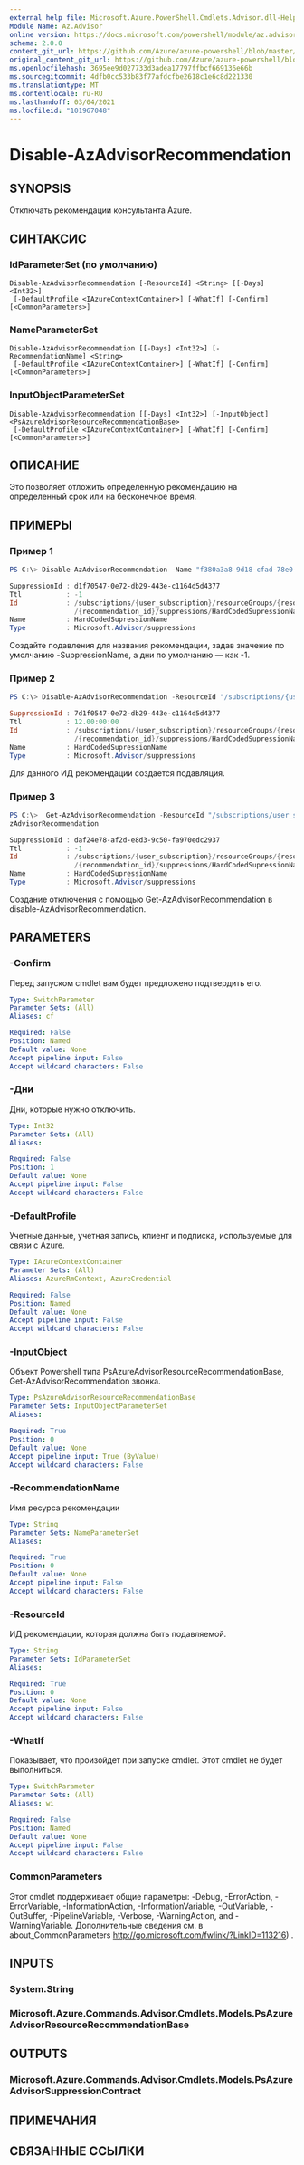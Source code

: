 ```yaml
---
external help file: Microsoft.Azure.PowerShell.Cmdlets.Advisor.dll-Help.xml
Module Name: Az.Advisor
online version: https://docs.microsoft.com/powershell/module/az.advisor/disable-azadvisorrecommendation
schema: 2.0.0
content_git_url: https://github.com/Azure/azure-powershell/blob/master/src/Advisor/Advisor/help/Disable-AzAdvisorRecommendation.md
original_content_git_url: https://github.com/Azure/azure-powershell/blob/master/src/Advisor/Advisor/help/Disable-AzAdvisorRecommendation.md
ms.openlocfilehash: 3695ee9d027733d3adea17797ffbcf669136e66b
ms.sourcegitcommit: 4dfb0cc533b83f77afdcfbe2618c1e6c8d221330
ms.translationtype: MT
ms.contentlocale: ru-RU
ms.lasthandoff: 03/04/2021
ms.locfileid: "101967048"
---
```

# Disable-AzAdvisorRecommendation

## SYNOPSIS
Отключать рекомендации консультанта Azure.

## СИНТАКСИС

### IdParameterSet (по умолчанию)
```
Disable-AzAdvisorRecommendation [-ResourceId] <String> [[-Days] <Int32>]
 [-DefaultProfile <IAzureContextContainer>] [-WhatIf] [-Confirm] [<CommonParameters>]
```

### NameParameterSet
```
Disable-AzAdvisorRecommendation [[-Days] <Int32>] [-RecommendationName] <String>
 [-DefaultProfile <IAzureContextContainer>] [-WhatIf] [-Confirm] [<CommonParameters>]
```

### InputObjectParameterSet
```
Disable-AzAdvisorRecommendation [[-Days] <Int32>] [-InputObject] <PsAzureAdvisorResourceRecommendationBase>
 [-DefaultProfile <IAzureContextContainer>] [-WhatIf] [-Confirm] [<CommonParameters>]
```

## ОПИСАНИЕ
Это позволяет отложить определенную рекомендацию на определенный срок или на бесконечное время.

## ПРИМЕРЫ

### Пример 1
```powershell
PS C:\> Disable-AzAdvisorRecommendation -Name "f380a3a8-9d18-cfad-78e0-55762c72a178"

SuppressionId : d1f70547-0e72-db29-443e-c1164d5d4377
Ttl           : -1
Id            : /subscriptions/{user_subscription}/resourceGroups/{resourceGroupName}/providers/Microsoft.Cache/Redis/xyz/providers/Microsoft.Advisor/recommendations
                /{recommendation_id}/suppressions/HardCodedSupressionName
Name          : HardCodedSupressionName
Type          : Microsoft.Advisor/suppressions
```

Создайте подавления для названия рекомендации, задав значение по умолчанию -SuppressionName, а дни по умолчанию — как -1.

### Пример 2
```powershell
PS C:\> Disable-AzAdvisorRecommendation -ResourceId "/subscriptions/{user_subscription}/resourceGroups/{resourceGroupName}/providers/Microsoft.Cache/Redis/xyz" -Days 12

SuppressionId : 7d1f0547-0e72-db29-443e-c1164d5d4377
Ttl           : 12.00:00:00
Id            : /subscriptions/{user_subscription}/resourceGroups/{resourceGroupName}/providers/Microsoft.Cache/Redis/xyz/providers/Microsoft.Advisor/recommendations
                /{recommendation_id}/suppressions/HardCodedSupressionName
Name          : HardCodedSupressionName
Type          : Microsoft.Advisor/suppressions
```

Для данного ИД рекомендации создается подавляция.

### Пример 3
```powershell
PS C:\>  Get-AzAdvisorRecommendation -ResourceId "/subscriptions/user_subscription/resourceGroups/{resourceGroupName}/providers/Microsoft.Cache/Redis/xyz" | Disable-A
zAdvisorRecommendation

SuppressionId : daf24e78-af2d-e8d3-9c50-fa970edc2937
Ttl           : -1
Id            : /subscriptions/{user_subscription}/resourceGroups/{resourceGroupName}/providers/Microsoft.Cache/Redis/xyz/providers/Microsoft.Advisor/recommendations
                /{recommendation_id}/suppressions/HardCodedSupressionName
Name          : HardCodedSupressionName
Type          : Microsoft.Advisor/suppressions
```

Создание отключения с помощью Get-AzAdvisorRecommendation в disable-AzAdvisorRecommendation.

## PARAMETERS

### -Confirm
Перед запуском cmdlet вам будет предложено подтвердить его.

```yaml
Type: SwitchParameter
Parameter Sets: (All)
Aliases: cf

Required: False
Position: Named
Default value: None
Accept pipeline input: False
Accept wildcard characters: False
```

### -Дни
Дни, которые нужно отключить.

```yaml
Type: Int32
Parameter Sets: (All)
Aliases:

Required: False
Position: 1
Default value: None
Accept pipeline input: False
Accept wildcard characters: False
```

### -DefaultProfile
Учетные данные, учетная запись, клиент и подписка, используемые для связи с Azure.

```yaml
Type: IAzureContextContainer
Parameter Sets: (All)
Aliases: AzureRmContext, AzureCredential

Required: False
Position: Named
Default value: None
Accept pipeline input: False
Accept wildcard characters: False
```

### -InputObject
Объект Powershell типа PsAzureAdvisorResourceRecommendationBase, Get-AzAdvisorRecommendation звонка.

```yaml
Type: PsAzureAdvisorResourceRecommendationBase
Parameter Sets: InputObjectParameterSet
Aliases:

Required: True
Position: 0
Default value: None
Accept pipeline input: True (ByValue)
Accept wildcard characters: False
```

### -RecommendationName
Имя ресурса рекомендации

```yaml
Type: String
Parameter Sets: NameParameterSet
Aliases:

Required: True
Position: 0
Default value: None
Accept pipeline input: False
Accept wildcard characters: False
```

### -ResourceId
ИД рекомендации, которая должна быть подавляемой.

```yaml
Type: String
Parameter Sets: IdParameterSet
Aliases:

Required: True
Position: 0
Default value: None
Accept pipeline input: False
Accept wildcard characters: False
```

### -WhatIf
Показывает, что произойдет при запуске cmdlet.
Этот cmdlet не будет выполниться.

```yaml
Type: SwitchParameter
Parameter Sets: (All)
Aliases: wi

Required: False
Position: Named
Default value: None
Accept pipeline input: False
Accept wildcard characters: False
```

### CommonParameters
Этот cmdlet поддерживает общие параметры: -Debug, -ErrorAction, -ErrorVariable, -InformationAction, -InformationVariable, -OutVariable, -OutBuffer, -PipelineVariable, -Verbose, -WarningAction, and -WarningVariable.
Дополнительные сведения см. в about_CommonParameters http://go.microsoft.com/fwlink/?LinkID=113216) .

## INPUTS

### System.String

### Microsoft.Azure.Commands.Advisor.Cmdlets.Models.PsAzureAdvisorResourceRecommendationBase

## OUTPUTS

### Microsoft.Azure.Commands.Advisor.Cmdlets.Models.PsAzureAdvisorSuppressionContract

## ПРИМЕЧАНИЯ

## СВЯЗАННЫЕ ССЫЛКИ
